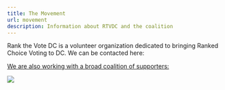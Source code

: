 ```yaml
---
title: The Movement
url: movement
description: Information about RTVDC and the coalition
---
```

<p>Rank the Vote DC is a volunteer organization dedicated to bringing Ranked Choice Voting to DC.  We can be contacted here:</br>
<a href="mailto:Hello@RankTheVoteDC.org" Hello@RankTheVoteDC.org</a>
</p>

We are also working with a broad coalition of supporters:

<img src="/static/img/350dc-logo.png?nf_resize=fit&w=100&h=400">